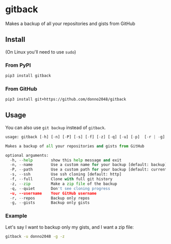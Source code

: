 # gitback

Makes a backup of all your repositories and gists from GitHub

## Install

(On Linux you'll need to use `sudo`)

### From PyPI

```sh
pip3 install gitback
```

### From GitHub

```sh
pip3 install git+https://github.com/donno2048/gitback
```

## Usage

You can also use `git backup` instead of `gitback`.

```py
usage: gitback [-h] [-n] [-P] [-s] [-f] [-z] [-q] [-u] [-p]  [-r | -g]

Makes a backup of all your repositories and gists from GitHub

optional arguments:
  -h, --help        show this help message and exit
  -n, --name        Use a custom name for your backup [default: backup]
  -P, --path        Use a custom path for your backup [default: current working directory]
  -s, --ssh         Use ssh cloning [default: http]
  -f, --full        Clone with full git history
  -z, --zip         Make a zip file of the backup
  -q, --quiet       Don't see cloning progress
  -u, --username    Your GitHub username
  -r, --repos       Backup only repos
  -g, --gists       Backup only gists
```

### Example

Let's say I want to backup only my gists, and I want a zip file:

```sh
gitback -u donno2048 -g -z
```
